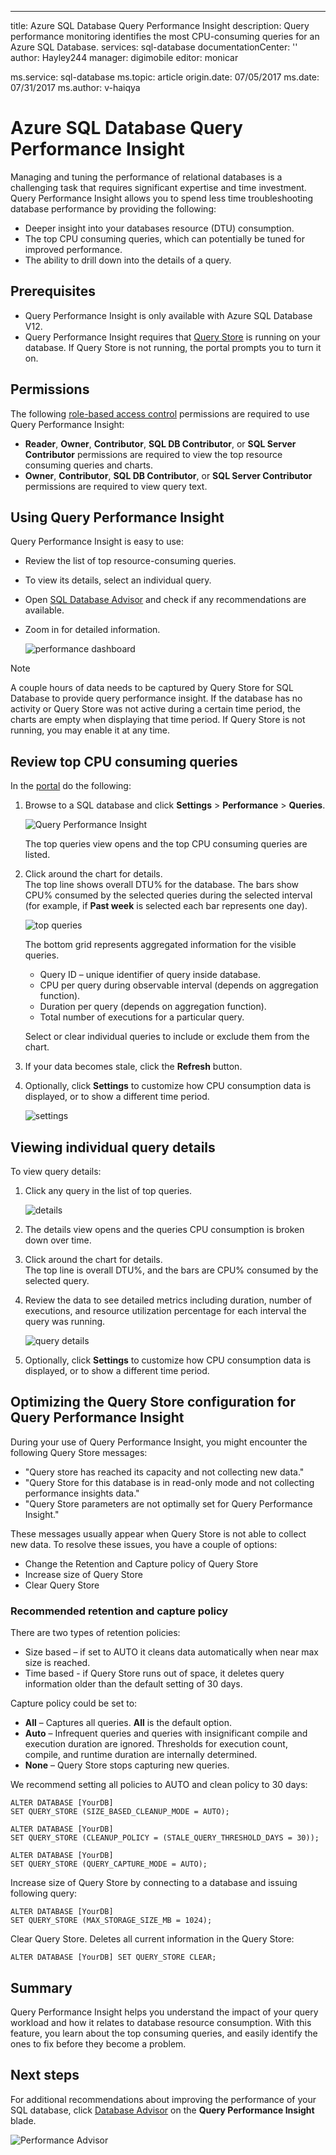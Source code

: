 ---
title: Azure SQL Database Query Performance Insight
description: Query performance monitoring identifies the most CPU-consuming queries for an Azure SQL Database.
services: sql-database
documentationCenter: ''
author: Hayley244
manager: digimobile
editor: monicar

ms.service: sql-database
ms.topic: article
origin.date: 07/05/2017
ms.date: 07/31/2017
ms.author: v-haiqya

# Azure SQL Database Query Performance Insight

Managing and tuning the performance of relational databases is a challenging task that requires significant expertise and time investment. Query Performance Insight allows you to spend less time troubleshooting database performance by providing the following:​

- Deeper insight into your databases resource (DTU) consumption. 
- The top CPU consuming queries, which can potentially be tuned for improved performance. 
- The ability to drill down into the details of a query.
​

## Prerequisites

- Query Performance Insight is only available with Azure SQL Database V12.
- Query Performance Insight requires that [Query Store](https://msdn.microsoft.com/zh-cn/library/dn817826.aspx) is running on your database. If Query Store is not running, the portal prompts you to turn it on.

## Permissions

The following [role-based access control](../active-directory/role-based-access-control-what-is.md) permissions are required to use Query Performance Insight: 

- **Reader**, **Owner**, **Contributor**, **SQL DB Contributor**, or **SQL Server Contributor** permissions are required to view the top resource consuming queries and charts. 
- **Owner**, **Contributor**, **SQL DB Contributor**, or **SQL Server Contributor** permissions are required to view query text.

## Using Query Performance Insight

Query Performance Insight is easy to use:

- Review the list of top resource-consuming queries. 
- To view its details, select an individual query.
- Open [SQL Database Advisor](./sql-database-advisor.md) and check if any recommendations are available.
- Zoom in for detailed information.

    ![performance dashboard](./media/sql-database-query-performance/performance.png)

> [!NOTE]
> A couple hours of data needs to be captured by Query Store for SQL Database to provide query performance insight. If the database has no activity or Query Store was not active during a certain time period, the charts are empty when displaying that time period. If Query Store is not running, you may enable it at any time.   

## Review top CPU consuming queries

In the [portal](http://portal.azure.cn) do the following:

1. Browse to a SQL database and click **Settings** > **Performance** > **Queries**. 

    ![Query Performance Insight][1]

    The top queries view opens and the top CPU consuming queries are listed.

1. Click around the chart for details.<br>The top line shows overall DTU% for the database. The bars show CPU% consumed by the selected queries during the selected interval (for example, if **Past week** is selected each bar represents one day).

    ![top queries][2]

    The bottom grid represents aggregated information for the visible queries.

    - Query ID – unique identifier of query inside database. 
    - CPU per query during observable interval (depends on aggregation function).
    - Duration per query (depends on aggregation function).
    - Total number of executions for a particular query.

    Select or clear individual queries to include or exclude them from the chart.

1. If your data becomes stale, click the **Refresh** button.
1. Optionally, click **Settings** to customize how CPU consumption data is displayed, or to show a different time period.

    ![settings](./media/sql-database-query-performance/settings.png)

## Viewing individual query details

To view query details:

1. Click any query in the list of top queries.

    ![details](./media/sql-database-query-performance/details.png)

4. The details view opens and the queries CPU consumption is broken down over time.
3. Click around the chart for details.<br>The top line is overall DTU%, and the bars are CPU% consumed by the selected query.
4. Review the data to see detailed metrics including duration, number of executions, and resource utilization percentage for each interval the query was running.

    ![query details][3]

1. Optionally, click **Settings** to customize how CPU consumption data is displayed, or to show a different time period.

## 	Optimizing the Query Store configuration for Query Performance Insight

During your use of Query Performance Insight, you might encounter the following Query Store messages:

- "Query store has reached its capacity and not collecting new data."
- "Query Store for this database is in read-only mode and not collecting performance insights data."
- "Query Store parameters are not optimally set for Query Performance Insight."

These messages usually appear when Query Store is not able to collect new data. To resolve these issues, you have a couple of options: 

- Change the Retention and Capture policy of Query Store
- Increase size of Query Store 
- Clear Query Store

### Recommended retention and capture policy

There are two types of retention policies:

- Size based – if set to AUTO it cleans data automatically when near max size is reached.
- Time based - if Query Store runs out of space, it deletes query information older than the default setting of 30 days.

Capture policy could be set to:

- **All** – Captures all queries. **All** is the default option.
- **Auto** – Infrequent queries and queries with insignificant compile and execution duration are ignored. Thresholds for execution count, compile, and runtime duration are internally determined.
- **None** – Query Store stops capturing new queries.

We recommend setting all policies to AUTO and clean policy to 30 days:

```
ALTER DATABASE [YourDB] 
SET QUERY_STORE (SIZE_BASED_CLEANUP_MODE = AUTO);

ALTER DATABASE [YourDB] 
SET QUERY_STORE (CLEANUP_POLICY = (STALE_QUERY_THRESHOLD_DAYS = 30));

ALTER DATABASE [YourDB] 
SET QUERY_STORE (QUERY_CAPTURE_MODE = AUTO);
```

Increase size of Query Store by connecting to a database and issuing following query:

```
ALTER DATABASE [YourDB]
SET QUERY_STORE (MAX_STORAGE_SIZE_MB = 1024);
```

Clear Query Store. Deletes all current information in the Query Store: 

```
ALTER DATABASE [YourDB] SET QUERY_STORE CLEAR;
```

## Summary

Query Performance Insight helps you understand the impact of your query workload and how it relates to database resource consumption. With this feature, you learn about the top consuming queries, and easily identify the ones to fix before they become a problem.

## Next steps

For additional recommendations about improving the performance of your SQL database, click [Database Advisor](./sql-database-advisor.md) on the **Query Performance Insight** blade.

![Performance Advisor](./media/sql-database-query-performance/ia.png)

<!--Image references-->
[1]: ./media/sql-database-query-performance/tile.png
[2]: ./media/sql-database-query-performance/top-queries.png
[3]: ./media/sql-database-query-performance/query-details.png

<!--Update_Description: update link references-->